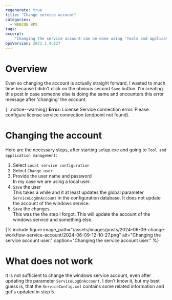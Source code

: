 ```yaml
---
regenerate: true
title: "Change service account"
categories:
  - WEBCON BPS 
tags:  
excerpt:
    "Changing the service account can be done using 'Tools and application management'."
bpsVersion: 2022.1.4.127
---
```


# Overview
Even so changing the account is actually straight forward, I wasted to much time because I didn't click on the obvious second `Save` button.
I'm creating this post in case someone else is doing the same and encounters this error message after 'changing' the account.


{: .notice--warning}
**Error:** License Service connection error. Please configure license service connection (endpoint not found).



# Changing the account
Here are the necessary steps, after starting setup.exe and going to `Tool and application management`:
1. Select `Local service configuration`
2. Select `Change user`
3. Provide the user name and password \
  In my case we are using a local user. 
4. `Save` the user \
  This takes a while and it at least updates the global parameter `ServiceLogOnAccount` in the configuration database. It does not update the account of the windows service.
5. `Save` the changes \
  This was the the step I forgot. This will update the account of the windows service and something else.

{% include figure image_path="/assets/images/posts/2024-06-09-change-workflow-service-account/2024-06-09-12-10-27.png" alt="Changing the service account user." caption="Changing the service account user." %}

# What does not work
It is not sufficient to change the windows service account, even after updating the parameter `ServiceLogOnAccount`. 
I don't know it, but my best guess is, that the `ServiceConfig.xml` contains some related information and get's updated in step 5.